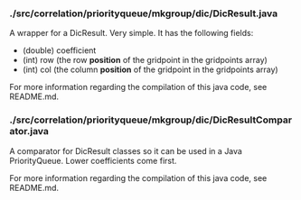 ### ./src/correlation/priorityqueue/mkgroup/dic/DicResult.java
A wrapper for a DicResult. Very simple. It has the following fields:

* (double) coefficient
* (int) row  (the row **position** of the gridpoint in the gridpoints array)
* (int) col  (the column **position** of the gridpoint in the gridpoints array)

For more information regarding the compilation of this java code, see README.md.
### ./src/correlation/priorityqueue/mkgroup/dic/DicResultComparator.java
A comparator for DicResult classes so it can be used in a Java PriorityQueue. Lower coefficients come first.

For more information regarding the compilation of this java code, see README.md.
